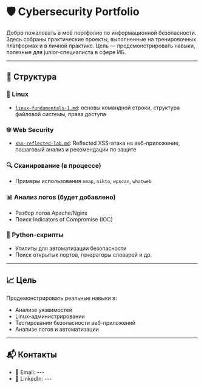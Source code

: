 # 🛡️ Cybersecurity Portfolio

Добро пожаловать в моё портфолио по информационной безопасности. Здесь собраны практические проекты, выполненные на тренировочных платформах и в личной практике. Цель — продемонстрировать навыки, полезные для junior-специалиста в сфере ИБ.

---

## 📂 Структура

### 🐧 Linux
- [`linux-fundamentals-1.md`](linux-basics/linux-fundamentals-1.md): основы командной строки, структура файловой системы, права доступа

### 🌐 Web Security
- [`xss-reflected-lab.md`](web-security/xss-reflected-lab.md): Reflected XSS-атака на веб-приложение, пошаговый анализ и рекомендации по защите

### 🔍 Сканирование (в процессе)
- Примеры использования `nmap`, `nikto`, `wpscan`, `whatweb`

### 📊 Анализ логов (будет добавлено)
- Разбор логов Apache/Nginx
- Поиск Indicators of Compromise (IOC)

### 🐍 Python-скрипты
- Утилиты для автоматизации безопасности
- Поиск открытых портов, генераторы словарей и др.

---

## 📈 Цель
Продемонстрировать реальные навыки в:
- Анализе уязвимостей
- Linux-администрировании
- Тестировании безопасности веб-приложений
- Анализе логов и автоматизации

---

## 📬 Контакты
- 📧 Email: ---
- 💼 LinkedIn: ---
